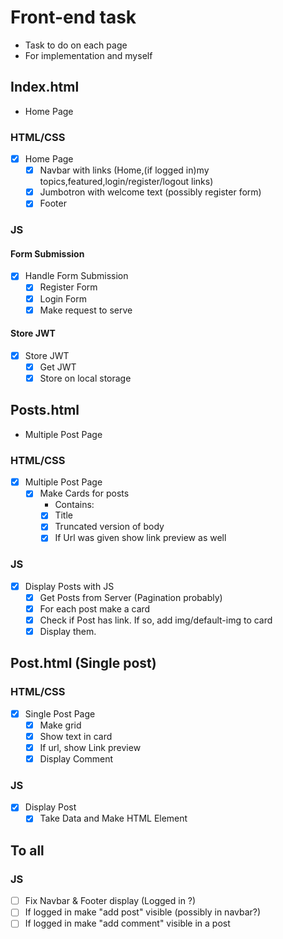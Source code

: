 # Front-end task

-   Task to do on each page
-   For implementation and myself

## Index.html

-   Home Page

### HTML/CSS

-   [x] Home Page
    -   [x] Navbar with links (Home,(if logged in)my topics,featured,login/register/logout links)
    -   [x] Jumbotron with welcome text (possibly register form)
    -   [x] Footer

### JS

#### Form Submission

-   [x] Handle Form Submission
    -   [x] Register Form
    -   [x] Login Form
    -   [x] Make request to serve

#### Store JWT

-   [x] Store JWT
    -   [x] Get JWT
    -   [x] Store on local storage

## Posts.html

-   Multiple Post Page

### HTML/CSS

-   [x] Multiple Post Page
    -   [x] Make Cards for posts
        -   Contains:
        -   [x] Title
        -   [x] Truncated version of body
        -   [x] If Url was given show link preview as well

### JS

-   [x] Display Posts with JS
    -   [x] Get Posts from Server (Pagination probably)
    -   [x] For each post make a card
    -   [x] Check if Post has link. If so, add img/default-img to card
    -   [x] Display them.

## Post.html (Single post)

### HTML/CSS

-   [x] Single Post Page
    -   [x] Make grid
    -   [x] Show text in card
    -   [x] If url, show Link preview
    -   [x] Display Comment

### JS

-   [x] Display Post
    -   [x] Take Data and Make HTML Element

## To all

### JS

-   [ ] Fix Navbar & Footer display (Logged in ?)
-   [ ] If logged in make "add post" visible (possibly in navbar?)
-   [ ] If logged in make "add comment" visible in a post
